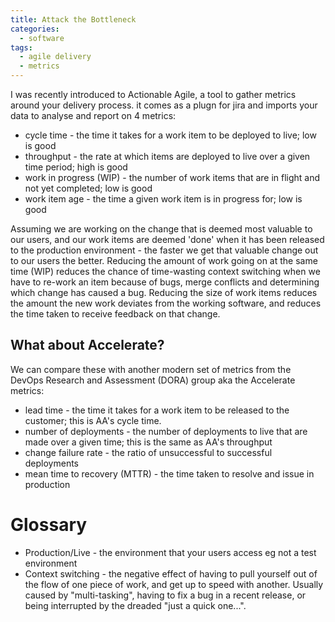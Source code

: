 ```yaml
---
title: Attack the Bottleneck
categories:
  - software
tags:
  - agile delivery
  - metrics
---
```


I was recently introduced to Actionable Agile, a tool to gather metrics around your delivery process. it comes as a plugn for jira and imports your data to analyse and report on 4 metrics:

* cycle time - the time it takes for a work item to be deployed to live; low is good
* throughput - the rate at which items are deployed to live over a given time period; high is good
* work in progress (WIP) - the number of work items that are in flight and not yet completed; low is good
* work item age - the time a given work item is in progress for; low is good

Assuming we are working on the change that is deemed most valuable to our users, and our work items are deemed 'done' when it has been released to the production environment - the faster we get that valuable change out to our users the better. Reducing the amount of work going on at the same time (WIP) reduces the chance of time-wasting context switching when we have to re-work an item because of bugs, merge conflicts and determining which change has caused a bug. Reducing the size of work items reduces the amount the new work deviates from the working software, and reduces the time taken to receive feedback on that change.

## What about Accelerate?

We can compare these with another modern set of metrics from the DevOps Research and Assessment (DORA) group aka the Accelerate metrics: 

* lead time - the time it takes for a work item to be released to the customer; this is AA's cycle time.
* number of deployments - the number of deployments to live that are made over a given time; this is the same as AA's throughput
* change failure rate - the ratio of unsuccessful to successful deployments
* mean time to recovery (MTTR) - the time taken to resolve and issue in production

# Glossary

* Production/Live - the environment that your users access eg not a test environment
* Context switching - the negative effect of having to pull yourself out of the flow of one piece of work, and get up to speed with another. Usually caused by "multi-tasking", having to fix a bug in a recent release, or being interrupted by the dreaded "just a quick one...".
